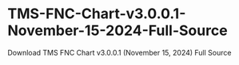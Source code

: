 # TMS-FNC-Chart-v3.0.0.1-November-15-2024-Full-Source
Download TMS FNC Chart v3.0.0.1 (November 15, 2024) Full Source

